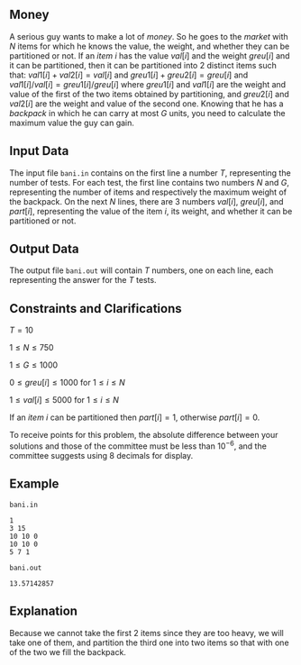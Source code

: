 ## Money

A serious guy wants to make a lot of $money$. So he goes to the $market$ with $N$ items for which he knows the value, the weight, and whether they can be partitioned or not. If an $item$ $i$ has the value $val[i]$ and the weight $greu[i]$ and it can be partitioned, then it can be partitioned into 2 distinct items such that: $val1[i] + val2[i] = val[i]$ and $greu1[i] + greu2[i] = greu[i]$ and $val1[i] / val[i] = greu1[i] / greu[i]$ where $greu1[i]$ and $val1[i]$ are the weight and value of the first of the two items obtained by partitioning, and $greu2[i]$ and $val2[i]$ are the weight and value of the second one. Knowing that he has a $backpack$ in which he can carry at most $G$ units, you need to calculate the maximum value the guy can gain.

## Input Data

The input file `bani.in` contains on the first line a number $T$, representing the number of tests. For each test, the first line contains two numbers $N$ and $G$, representing the number of items and respectively the maximum weight of the backpack. On the next $N$ lines, there are 3 numbers $val[i]$, $greu[i]$, and $part[i]$, representing the value of the item $i$, its weight, and whether it can be partitioned or not.

## Output Data

The output file `bani.out` will contain $T$ numbers, one on each line, each representing the answer for the $T$ tests.

## Constraints and Clarifications

$T = 10$

$1 \leq N \leq 750$

$1 \leq G \leq 1000$

$0 \leq greu[i] \leq 1000$ for $1 \leq i \leq N$

$1 \leq val[i] \leq 5000$ for $1 \leq i \leq N$

If an $item$ $i$ can be partitioned then $part[i] = 1$, otherwise $part[i] = 0$.

To receive points for this problem, the absolute difference between your solutions and those of the committee must be less than $10^{-6}$, and the committee suggests using 8 decimals for display.

## Example

`bani.in`
```
1
3 15
10 10 0
10 10 0
5 7 1
```

`bani.out`
```
13.57142857
```

## Explanation

Because we cannot take the first 2 items since they are too heavy, we will take one of them, and partition the third one into two items so that with one of the two we fill the backpack.
